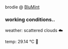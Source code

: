 brodie @ [BluMint](https://www.linkedin.com/company/blumint-io/)

<!--weather_start-->
### working conditions..

weather: scattered clouds ☁️

temp: 29.14 °C 🥶

<!--weather_end-->
